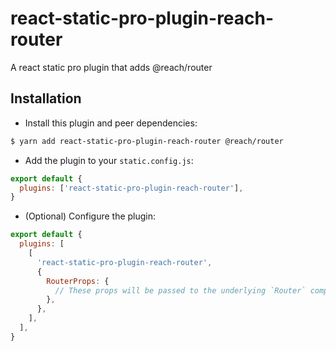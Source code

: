 # react-static-pro-plugin-reach-router

A react static pro plugin that adds @reach/router

## Installation

- Install this plugin and peer dependencies:

```bash
$ yarn add react-static-pro-plugin-reach-router @reach/router
```

- Add the plugin to your `static.config.js`:

```javascript
export default {
  plugins: ['react-static-pro-plugin-reach-router'],
}
```

- (Optional) Configure the plugin:

```javascript
export default {
  plugins: [
    [
      'react-static-pro-plugin-reach-router',
      {
        RouterProps: {
          // These props will be passed to the underlying `Router` component
        },
      },
    ],
  ],
}
```
